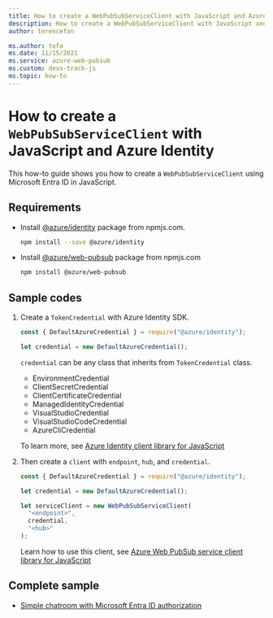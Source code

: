 ```yaml
---
title: How to create a WebPubSubServiceClient with JavaScript and Azure Identity
description: How to create a WebPubSubServiceClient with JavaScript and Azure Identity
author: terencefan

ms.author: tefa
ms.date: 11/15/2021
ms.service: azure-web-pubsub
ms.custom: devx-track-js
ms.topic: how-to
---
```


# How to create a `WebPubSubServiceClient` with JavaScript and Azure Identity

This how-to guide shows you how to create a `WebPubSubServiceClient` using Microsoft Entra ID in JavaScript.

## Requirements

- Install [@azure/identity](https://www.npmjs.com/package/@azure/identity) package from npmjs.com.

  ```bash
  npm install --save @azure/identity
  ```

- Install [@azure/web-pubsub](https://www.npmjs.com/package/@azure/web-pubsub) package from npmjs.com

  ```bash
  npm install @azure/web-pubsub
  ```

## Sample codes

1. Create a `TokenCredential` with Azure Identity SDK.

   ```javascript
   const { DefaultAzureCredential } = require("@azure/identity");

   let credential = new DefaultAzureCredential();
   ```

   `credential` can be any class that inherits from `TokenCredential` class.

   - EnvironmentCredential
   - ClientSecretCredential
   - ClientCertificateCredential
   - ManagedIdentityCredential
   - VisualStudioCredential
   - VisualStudioCodeCredential
   - AzureCliCredential

   To learn more, see [Azure Identity client library for JavaScript](/javascript/api/overview/azure/identity-readme)

2. Then create a `client` with `endpoint`, `hub`, and `credential`.

   ```javascript
   const { DefaultAzureCredential } = require("@azure/identity");

   let credential = new DefaultAzureCredential();

   let serviceClient = new WebPubSubServiceClient(
     "<endpoint>",
     credential,
     "<hub>"
   );
   ```

   Learn how to use this client, see [Azure Web PubSub service client library for JavaScript](/javascript/api/overview/azure/web-pubsub-readme)

## Complete sample

- [Simple chatroom with Microsoft Entra ID authorization](https://github.com/Azure/azure-webpubsub/tree/main/samples/javascript/chatapp-aad)
